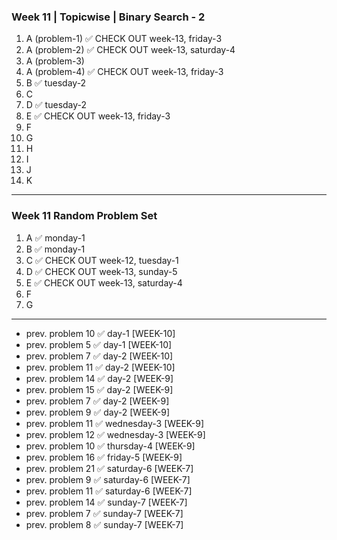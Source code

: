 ### Week 11 | Topicwise | Binary Search - 2
1. A (problem-1) ✅ CHECK OUT week-13, friday-3
2. A (problem-2) ✅ CHECK OUT week-13, saturday-4
3. A (problem-3)
4. A (problem-4) ✅ CHECK OUT week-13, friday-3
5. B ✅ tuesday-2
6. C
7. D ✅ tuesday-2
8. E ✅ CHECK OUT week-13, friday-3
9. F
10. G
11. H
12. I
13. J
14. K

---
### Week 11 Random Problem Set
1. A ✅ monday-1 
2. B ✅ monday-1 
3. C ✅ CHECK OUT week-12, tuesday-1
4. D ✅ CHECK OUT week-13, sunday-5
5. E ✅ CHECK OUT week-13, saturday-4
6. F
7. G
---
- prev. problem 10  ✅ day-1 [WEEK-10]
- prev. problem 5  ✅ day-1 [WEEK-10]
- prev. problem 7  ✅ day-2 [WEEK-10]
- prev. problem 11  ✅ day-2 [WEEK-10]
- prev. problem 14  ✅ day-2 [WEEK-9]
- prev. problem 15  ✅ day-2 [WEEK-9]
- prev. problem 7  ✅ day-2 [WEEK-9]
- prev. problem 9  ✅ day-2 [WEEK-9]
- prev. problem 11  ✅ wednesday-3 [WEEK-9]
- prev. problem 12  ✅ wednesday-3 [WEEK-9]
- prev. problem 10  ✅ thursday-4 [WEEK-9]
- prev. problem 16  ✅ friday-5 [WEEK-9]
- prev. problem 21  ✅ saturday-6 [WEEK-7]
- prev. problem 9  ✅ saturday-6 [WEEK-7]
- prev. problem 11  ✅ saturday-6 [WEEK-7]
- prev. problem 14  ✅ sunday-7 [WEEK-7]
- prev. problem 7  ✅ sunday-7 [WEEK-7]
- prev. problem 8  ✅ sunday-7 [WEEK-7]
